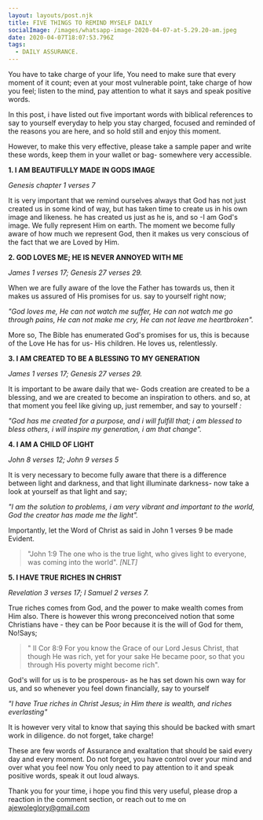 ```yaml
---
layout: layouts/post.njk
title: FIVE THINGS TO REMIND MYSELF DAILY
socialImage: /images/whatsapp-image-2020-04-07-at-5.29.20-am.jpeg
date: 2020-04-07T18:07:53.796Z
tags:
  - DAILY ASSURANCE.
---
```

You have to take charge of your life, You need to make sure that every moment of it count;  even at your most vulnerable point, take charge of how you feel; listen to the mind, pay attention to what it says and speak positive words.

In this post, i have listed out five important words with biblical references to say to yourself everyday to help you stay charged, focused and reminded of the reasons you are here, and so hold still and enjoy this moment.

However, to make this very effective, please take a sample paper and write these words, keep them in your wallet or bag- somewhere very accessible.

**1. I AM BEAUTIFULLY MADE IN GODS IMAGE**

   *Genesis chapter 1 verses 7* 

It is very important that we remind ourselves always that God has not just created us in some kind of way, but has taken time to create us in his own image and likeness. he has created us just as he is, and so -I am God's image. We fully represent Him on earth. The moment we become fully aware of how much we represent God, then it makes us very conscious of the fact that we are Loved by Him.

 **2. GOD LOVES ME; HE IS NEVER ANNOYED WITH ME**         

*James 1 verses 17; Genesis 27 verses 29.*

 When we are fully aware of the love the Father has towards us, then it makes us assured of His promises for us. say to yourself right now; 

*"God loves me, He can not watch me suffer, He can not watch me go through pains, He can not make me cry, He can not leave me heartbroken".* 

More so, The Bible has enumerated God's promises for us, this is because of the Love He has for us- His children. He loves us, relentlessly.

**3. I AM CREATED TO BE A BLESSING TO MY GENERATION**

 *James 1 verses 17; Genesis 27 verses 29.*

It is important to be aware daily that we- Gods creation are created to be a blessing, and we are created to become an inspiration to others. and so, at that moment you feel like giving up, just remember, and say to yourself *:* 

*"God has me created for a purpose, and i will fulfill that; i am blessed to bless others, i will inspire my generation, i am that change".* 

**4. I AM A CHILD OF LIGHT**

*John 8 verses 12; John 9 verses 5*

It is very necessary to become fully aware that there is a difference between light and darkness, and that light illuminate darkness- now take a look at yourself as that light and say; 

*"I am the solution to problems, i am very vibrant and important to the world, God the creator has made me the light".*

Importantly, let the Word of Christ as said in  John 1 verses 9 be  made Evident. 

> "John 1:9 The one who is the true light, who gives light to everyone, was coming into the world". *\[NLT]*

**5. I HAVE TRUE RICHES IN CHRIST** 

 *Revelation 3 verses 17; I Samuel 2 verses 7.*

True riches comes from God, and the power to make wealth comes from Him also. There is however this wrong preconceived notion that some Christians have - they can be Poor because it is the will of God for them, No!Says; 

> " II Cor 8:9  For you know the Grace of our Lord Jesus Christ, that though He was rich, yet for your sake He became poor, so that you through His poverty might become rich".

God's will for us is to be prosperous- as he has set down his own way for us, and so whenever you feel down financially, say to yourself

*"I have True riches in Christ Jesus; in Him there is wealth, and riches everlasting"*

It is however very vital to know that saying this should be backed with smart work in diligence. do not forget, take charge!

These are few words of Assurance and exaltation that should be said every day and every moment. Do not forget, you have control over your mind and over what you feel now You only need to pay attention to it and speak positive words, speak it out loud always. 

Thank you for your time, i hope you find this very useful, please drop a reaction in the comment section, or reach out to me on ajewoleglory@gmail.com